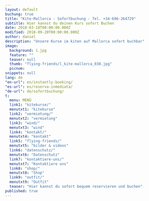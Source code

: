 ```yaml
---
layout: default
buchung: true
title: "Kite-Mallorca - Sofortbuchung - Tel. +34-696-264729"
subtitle: Hier kannst du deinen Kurs sofort Buchen
date: 2018-03-18T00:00:00.000Z
modified: 2018-09-20T00:00:00.000Z
author: daniel
description: "Unsere Kurse im kiten auf Mallorca sofort buchbar"
image: 
  background: 1.jpg
  feature: ""
  teaser: null
  thumb: "flying-friends/l_kite-mallorca_038.jpg"
  picnum: 
snippets: null
lang: de
"en-url": en/instantly-booking/
"es-url": es/reserva-inmediata/
"de-url": de/sofortbuchung/
t: 
  menu: MENÜ
  link1: "kitekurse/"
  menutxt1: "kitekurse"
  link2: "vermietung/"
  menutxt2: "vermietung"
  link3: "wind/"
  menutxt3: "wind"
  link4: "kontakt/"
  menutxt4: "kontakt"
  link5: "flying-friends/"
  menutxt5: "bilder & videos"
  link6: "datenschutz/"
  menutxt6: "Datenschutz"
  link7: "kontaktiere-uns/"
  menutxt7: "Kontaktiere uns"
  link8: "shop/"
  menutxt8: "Shop"
  link9: "outfit/"
  menutxt9: "Outfit"
  teaser: "Hier kannst du sofort bequem reservieren und buchen"
published: true
---
```


<div id="bookingKitContainer"></div>
<script src="https://eu5.bookingkit.de/bkscript.js.php?cw=a977af9f0a388f04a1c4c4a4396a21d7&lang=de"></script>
<noscript>
  
</noscript>